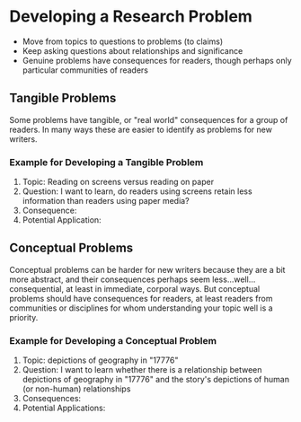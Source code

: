 
# Developing a Research Problem

+ Move from topics to questions to problems (to claims)
+ Keep asking questions about relationships and significance
+ Genuine problems have consequences for readers, though perhaps only particular communities of readers

## Tangible Problems

Some problems have tangible, or "real world" consequences for a group of readers. In many ways these are easier to identify as problems for new writers.

### Example for Developing a Tangible Problem

1. Topic: Reading on screens versus reading on paper
2. Question: I want to learn, do readers using screens retain less information than readers using paper media?
3. Consequence: 
4. Potential Application:

## Conceptual Problems

Conceptual problems can be harder for new writers because they are a bit more abstract, and their consequences perhaps seem less…well…consequential, at least in immediate, corporal ways. But conceptual problems should have consequences for readers, at least readers from communities or disciplines for whom understanding your topic well is a priority. 

### Example for Developing a Conceptual Problem

1. Topic: depictions of geography in "17776"
2. Question: I want to learn whether there is a relationship between depictions of geography in "17776" and the story's depictions of human (or non-human) relationships
3. Consequences:
4. Potential Applications: 
